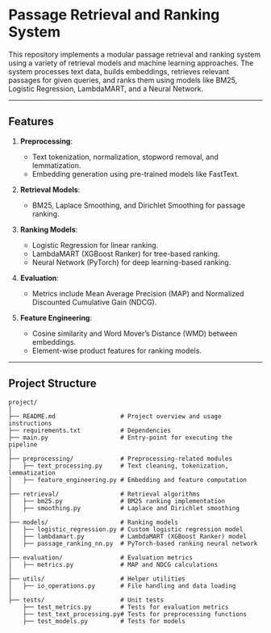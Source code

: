 # Passage Retrieval and Ranking System

This repository implements a modular passage retrieval and ranking system using a variety of retrieval models and machine learning approaches. The system processes text data, builds embeddings, retrieves relevant passages for given queries, and ranks them using models like BM25, Logistic Regression, LambdaMART, and a Neural Network.

---

## Features

1. **Preprocessing**: 
   - Text tokenization, normalization, stopword removal, and lemmatization.
   - Embedding generation using pre-trained models like FastText.

2. **Retrieval Models**:
   - BM25, Laplace Smoothing, and Dirichlet Smoothing for passage ranking.

3. **Ranking Models**:
   - Logistic Regression for linear ranking.
   - LambdaMART (XGBoost Ranker) for tree-based ranking.
   - Neural Network (PyTorch) for deep learning-based ranking.

4. **Evaluation**:
   - Metrics include Mean Average Precision (MAP) and Normalized Discounted Cumulative Gain (NDCG).

5. **Feature Engineering**:
   - Cosine similarity and Word Mover’s Distance (WMD) between embeddings.
   - Element-wise product features for ranking models.

---

## Project Structure

```plaintext
project/
│
├── README.md                  # Project overview and usage instructions
├── requirements.txt           # Dependencies
├── main.py                    # Entry-point for executing the pipeline
│
├── preprocessing/             # Preprocessing-related modules
│   ├── text_processing.py     # Text cleaning, tokenization, lemmatization
│   ├── feature_engineering.py # Embedding and feature computation
│
├── retrieval/                 # Retrieval algorithms
│   ├── bm25.py                # BM25 ranking implementation
│   ├── smoothing.py           # Laplace and Dirichlet smoothing
│
├── models/                    # Ranking models
│   ├── logistic_regression.py # Custom logistic regression model
│   ├── lambdamart.py          # LambdaMART (XGBoost Ranker) model
│   ├── passage_ranking_nn.py  # PyTorch-based ranking neural network
│
├── evaluation/                # Evaluation metrics
│   ├── metrics.py             # MAP and NDCG calculations
│
├── utils/                     # Helper utilities
│   ├── io_operations.py       # File handling and data loading
│
├── tests/                     # Unit tests
    ├── test_metrics.py        # Tests for evaluation metrics
    ├── test_text_processing.py# Tests for preprocessing functions
    ├── test_models.py         # Tests for models
